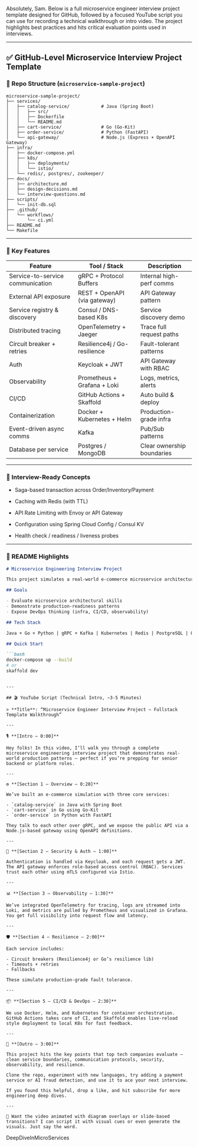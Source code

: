Absolutely, Sam. Below is a full microservice engineer interview project template designed for GitHub, followed by a focused YouTube script you can use for recording a technical walkthrough or intro video. The project highlights best practices and hits critical evaluation points used in interviews.

---

## ✅ GitHub-Level Microservice Interview Project Template

### 📁 Repo Structure (`microservice-sample-project`)

```
microservice-sample-project/
├── services/
│   ├── catalog-service/            # Java (Spring Boot)
│   │   ├── src/
│   │   ├── Dockerfile
│   │   └── README.md
│   ├── cart-service/               # Go (Go-Kit)
│   ├── order-service/              # Python (FastAPI)
│   └── api-gateway/                # Node.js (Express + OpenAPI Gateway)
├── infra/
│   ├── docker-compose.yml
│   ├── k8s/
│   │   ├── deployments/
│   │   └── istio/
│   └── redis/, postgres/, zookeeper/
├── docs/
│   ├── architecture.md
│   ├── design-decisions.md
│   └── interview-questions.md
├── scripts/
│   └── init-db.sql
├── .github/
│   └── workflows/
│       └── ci.yml
├── README.md
└── Makefile
```

---

### 🚀 Key Features

|Feature|Tool / Stack|Description|
|---|---|---|
|Service-to-service communication|gRPC + Protocol Buffers|Internal high-perf comms|
|External API exposure|REST + OpenAPI (via gateway)|API Gateway pattern|
|Service registry & discovery|Consul / DNS-based K8s|Service discovery demo|
|Distributed tracing|OpenTelemetry + Jaeger|Trace full request paths|
|Circuit breaker + retries|Resilience4j / Go-resilience|Fault-tolerant patterns|
|Auth|Keycloak + JWT|API Gateway with RBAC|
|Observability|Prometheus + Grafana + Loki|Logs, metrics, alerts|
|CI/CD|GitHub Actions + Skaffold|Auto build & deploy|
|Containerization|Docker + Kubernetes + Helm|Production-grade infra|
|Event-driven async comms|Kafka|Pub/Sub patterns|
|Database per service|Postgres / MongoDB|Clear ownership boundaries|

---

### 📌 Interview-Ready Concepts

- Saga-based transaction across Order/Inventory/Payment
    
- Caching with Redis (with TTL)
    
- API Rate Limiting with Envoy or API Gateway
    
- Configuration using Spring Cloud Config / Consul KV
    
- Health check / readiness / liveness probes
    

---

### 📄 README Highlights

````markdown
# Microservice Engineering Interview Project

This project simulates a real-world e-commerce microservice architecture with 3 core services, an API gateway, observability, service mesh, and secure communication.

## Goals

- Evaluate microservice architectural skills
- Demonstrate production-readiness patterns
- Expose DevOps thinking (infra, CI/CD, observability)

## Tech Stack

Java + Go + Python | gRPC + Kafka | Kubernetes | Redis | PostgreSQL | OpenTelemetry | Keycloak

## Quick Start

```bash
docker-compose up --build
# or
skaffold dev
````

```

---

## 🎬 YouTube Script (Technical Intro, ~3-5 Minutes)

> **Title**: “Microservice Engineer Interview Project – Fullstack Template Walkthrough”

---

🎙️ **[Intro – 0:00]**

Hey folks! In this video, I’ll walk you through a complete microservice engineering interview project that demonstrates real-world production patterns — perfect if you’re prepping for senior backend or platform roles.

---

⚙️ **[Section 1 – Overview – 0:20]**

We’ve built an e-commerce simulation with three core services:

- `catalog-service` in Java with Spring Boot
- `cart-service` in Go using Go-Kit
- `order-service` in Python with FastAPI

They talk to each other over gRPC, and we expose the public API via a Node.js-based gateway using OpenAPI definitions.

---

🔐 **[Section 2 – Security & Auth – 1:00]**

Authentication is handled via Keycloak, and each request gets a JWT. The API gateway enforces role-based access control (RBAC). Services trust each other using mTLS configured via Istio.

---

📊 **[Section 3 – Observability – 1:30]**

We’ve integrated OpenTelemetry for tracing, logs are streamed into Loki, and metrics are pulled by Prometheus and visualized in Grafana. You get full visibility into request flow and latency.

---

🛡️ **[Section 4 – Resilience – 2:00]**

Each service includes:

- Circuit breakers (Resilience4j or Go’s resilience lib)
- Timeouts + retries
- Fallbacks

These simulate production-grade fault tolerance.

---

📦 **[Section 5 – CI/CD & DevOps – 2:30]**

We use Docker, Helm, and Kubernetes for container orchestration. GitHub Actions takes care of CI, and Skaffold enables live-reload style deployment to local K8s for fast feedback.

---

💬 **[Outro – 3:00]**

This project hits the key points that top tech companies evaluate — clean service boundaries, communication protocols, security, observability, and resilience.

Clone the repo, experiment with new languages, try adding a payment service or AI fraud detection, and use it to ace your next interview.

If you found this helpful, drop a like, and hit subscribe for more engineering deep dives.

---

🧠 Want the video animated with diagram overlays or slide-based transitions? I can script it with visual cues or even generate the visuals. Just say the word.
```
DeepDiveInMicroServices